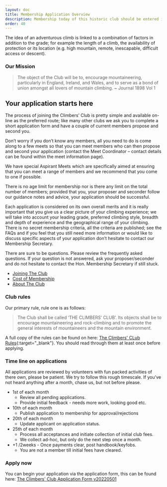 ```yaml
---
layout: doc
title: Membership Application Overview
description: Membership today of this historic club should be entered into with pride. We are open to any enthusiastic and competent rock-climber or mountaineer who is experienced at leading adventurous climbs; we are not a club for novices or the inexperienced.
order: 40
---
```


The idea of an adventurous climb is linked to a combination of factors in addition to the grade; for example the length of a climb, the availability of protection or its location (e.g. high mountain, remote, inescapable, difficult access or descent).

### Our Mission

> The object of the Club will be to, encourage mountaineering, particularly in England, Ireland, and Wales, and to serve as a bond of union amongst all lovers of mountain climbing. ~ Journal 1898 Vol 1

## Your application starts here

The process of joining the Climbers’ Club is pretty simple and available on-line as the preferred route; like many other clubs we ask you to complete a short application form and have a couple of current members propose and second you.

Don’t worry if you don’t know any members, all you need to do is come along to a few meets so that you can meet members who can then propose and second your application (contact the Meet Coordinator – contact details can be found within the meet information page).

We have special Aspirant Meets which are specifically aimed at ensuring that you can meet a range of members and we recommend that you come to one if possible.

There is no age limit for membership nor is there any limit on the total number of members; provided that you, your proposer and seconder follow our guidance notes and advice, your application should be successful.

Each application is considered on its own overall merits and it is really important that you give us a clear picture of your climbing experience; we will take into account your leading grade, preferred climbing style, breadth and depth of experience and the geographical range of your climbing. There is no secret membership criteria, all the criteria are published; see the FAQs and if you feel that you still need more information or would like to discuss specific aspects of your application don’t hesitate to contact our Membership Secretary.

There are sure to be questions. Please review the frequently asked questions. If your question is not answered, ask your proposer/seconder and do not hesitate to contact the Hon. Membership Secretary if still stuck.

- [Joining The Club](/docs/membership/joining-the-club)
- [Cost of Membership](/docs/membership/cost-of-membership)
- [About The Club](/docs/membership/about-the-club)

### Club rules

Our primary rule, rule one is as follows:

> The Club shall be called ‘THE CLIMBERS’ CLUB’. Its objects shall be to encourage mountaineering and
> rock-climbing and to promote the general interests of mountaineers and the mountain environment.

A full copy of the rules can be found on here: [The Climbers' CLub Rules](/docs/membership/CC-Rules-15.pdf){:target="\_blank"}. You should read through them at least once before applying.

### Time line on applications

All applications are reviewed by volunteers with fun packed activities of there own, please be patient.
We try to follow this rough timescale. If you’ve not heard anything after a month, chase us, but not before please.

- 1st of each month
  - Review all pending applications.
  - Provide initial feedback - needs more work, looking good etc.
- 10th of each month
  - Publish application to membership for approval/rejections
- 20th of each month
  - Update applicant on application status.
- 25th of each month
  - Process all acceptances and initiate collection of initial club fees.
  - We collect ad-hoc, but only do the next step once a month.
- +1 /2weeks - Once payments clear, post handbook/keyfobs.
  - You are not a member till initial fees have cleared.

### Apply now

You can begin your application via the application form, this can be found here:
[The Climbers' Club Application Form v20220501](https://forms.gle/p3Cug2xHrytPRcTJA)
